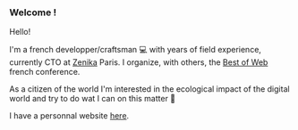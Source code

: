 ### Welcome !

<!--
**rlemaire/rlemaire** is a ✨ _special_ ✨ repository because its `README.md` (this file) appears on your GitHub profile.

Here are some ideas to get you started:

- 🔭 I’m currently working on ...
- 🌱 I’m currently learning ...
- 👯 I’m looking to collaborate on ...
- 🤔 I’m looking for help with ...
- 💬 Ask me about ...
- 📫 How to reach me: ...
- 😄 Pronouns: ...
- ⚡ Fun fact: ...
-->

Hello!

I'm a french developper/craftsman 💻 with years of field experience, currently CTO at [Zenika](https://www.zenika.com/) Paris. I organize, with others, the [Best of Web](bestofweb.paris/) french conference.

As a citizen of the world I'm interested in the ecological impact of the digital world and try to do wat I can on this matter 🌱

I have a personnal website [here](http://raphael-lemaire.com/).
